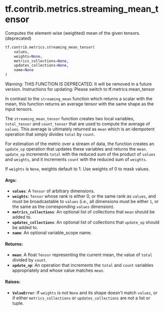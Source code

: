 <div itemscope itemtype="http://developers.google.com/ReferenceObject">
<meta itemprop="name" content="tf.contrib.metrics.streaming_mean_tensor" />
<meta itemprop="path" content="Stable" />
</div>

# tf.contrib.metrics.streaming_mean_tensor

Computes the element-wise (weighted) mean of the given tensors. (deprecated)

``` python
tf.contrib.metrics.streaming_mean_tensor(
    values,
    weights=None,
    metrics_collections=None,
    updates_collections=None,
    name=None
)
```

<!-- Placeholder for "Used in" -->

Warning: THIS FUNCTION IS DEPRECATED. It will be removed in a future version.
Instructions for updating:
Please switch to tf.metrics.mean_tensor

In contrast to the `streaming_mean` function which returns a scalar with the
mean,  this function returns an average tensor with the same shape as the
input tensors.

The `streaming_mean_tensor` function creates two local variables,
`total_tensor` and `count_tensor` that are used to compute the average of
`values`. This average is ultimately returned as `mean` which is an idempotent
operation that simply divides `total` by `count`.

For estimation of the metric over a stream of data, the function creates an
`update_op` operation that updates these variables and returns the `mean`.
`update_op` increments `total` with the reduced sum of the product of `values`
and `weights`, and it increments `count` with the reduced sum of `weights`.

If `weights` is `None`, weights default to 1. Use weights of 0 to mask values.

#### Args:


* <b>`values`</b>: A `Tensor` of arbitrary dimensions.
* <b>`weights`</b>: `Tensor` whose rank is either 0, or the same rank as `values`, and
  must be broadcastable to `values` (i.e., all dimensions must be either
  `1`, or the same as the corresponding `values` dimension).
* <b>`metrics_collections`</b>: An optional list of collections that `mean` should be
  added to.
* <b>`updates_collections`</b>: An optional list of collections that `update_op` should
  be added to.
* <b>`name`</b>: An optional variable_scope name.


#### Returns:


* <b>`mean`</b>: A float `Tensor` representing the current mean, the value of `total`
  divided by `count`.
* <b>`update_op`</b>: An operation that increments the `total` and `count` variables
  appropriately and whose value matches `mean`.


#### Raises:


* <b>`ValueError`</b>: If `weights` is not `None` and its shape doesn't match `values`,
  or if either `metrics_collections` or `updates_collections` are not a list
  or tuple.